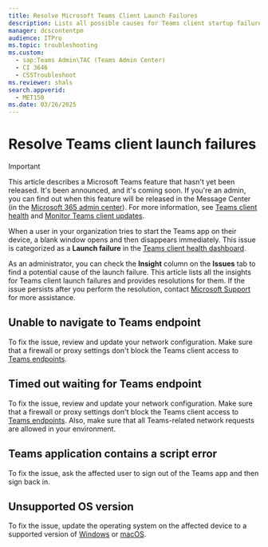```yaml
---
title: Resolve Microsoft Teams Client Launch Failures
description: Lists all possible causes for Teams client startup failures and provides resolutions for them. 
manager: dcscontentpm
audience: ITPro
ms.topic: troubleshooting
ms.custom: 
  - sap:Teams Admin\TAC (Teams Admin Center)
  - CI 3646
  - CSSTroubleshoot
ms.reviewer: shals
search.appverid: 
  - MET150
ms.date: 03/26/2025
---
```

# Resolve Teams client launch failures

> [!IMPORTANT]
> This article describes a Microsoft Teams feature that hasn't yet been released. It's been announced, and it's coming soon. If you're an admin, you can find out when this feature will be released in the Message Center (in the [Microsoft 365 admin center](https://portal.office.com/adminportal/home)). For more information, see [Teams client health](https://www.microsoft.com/microsoft-365/roadmap?filters=&searchterms=478610) and [Monitor Teams client updates](https://www.microsoft.com/microsoft-365/roadmap?filters=&searchterms=478609).

When a user in your organization tries to start the Teams app on their device, a blank window opens and then disappears immediately. This issue is categorized as a **Launch failure** in the [Teams client health dashboard](/microsoftteams/teams-client-health). 

As an administrator, you can check the **Insight** column on the **Issues** tab to find a potential cause of the launch failure. This article lists all the insights for Teams client launch failures and provides resolutions for them. If the issue persists after you perform the resolution, contact [Microsoft Support](https://support.microsoft.com/contactus) for more assistance.

## Unable to navigate to Teams endpoint

To fix the issue, review and update your network configuration. Make sure that a firewall or proxy settings don't block the Teams client access to [Teams endpoints](/microsoft-365/enterprise/urls-and-ip-address-ranges?view=o365-worldwide#microsoft-teams&preserve-view=true).

## Timed out waiting for Teams endpoint

To fix the issue, review and update your network configuration. Make sure that a firewall or proxy settings don't block the Teams client access to [Teams endpoints](/microsoft-365/enterprise/urls-and-ip-address-ranges?view=o365-worldwide#microsoft-teams&preserve-view=true). Also, make sure that all Teams-related network requests are allowed in your environment.

## Teams application contains a script error

To fix the issue, ask the affected user to sign out of the Teams app and then sign back in.

## Unsupported OS version

To fix the issue, update the operating system on the affected device to a supported version of [Windows](/microsoftteams/teams-client-system-requirements#new-teams-for-windows-pc-desktop) or [macOS](/microsoftteams/teams-client-system-requirements#new-teams-for-macos-desktop).
